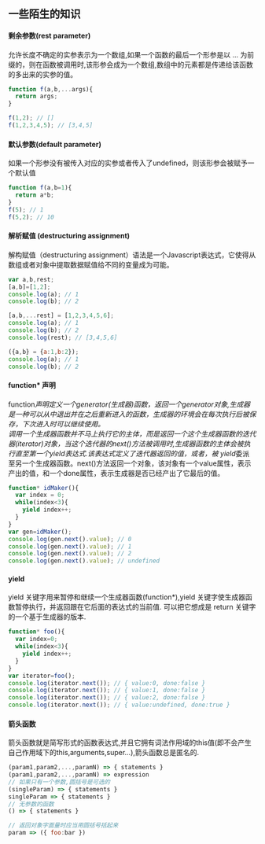 ## 一些陌生的知识

#### 剩余参数(rest parameter)
允许长度不确定的实参表示为一个数组,如果一个函数的最后一个形参是以 ... 为前缀的，则在函数被调用时,该形参会成为一个数组,数组中的元素都是传递给该函数的多出来的实参的值。
```javascript
function f(a,b,...args){
  return args;
}

f(1,2); // []
f(1,2,3,4,5); // [3,4,5]
```

#### 默认参数(default parameter)
如果一个形参没有被传入对应的实参或者传入了undefined，则该形参会被赋予一个默认值
```javascript
function f(a,b=1){
  return a*b;
}
f(5); // 1
f(5,2); // 10
```

#### 解析赋值 (destructuring assignment)
解构赋值（destructuring assignment）语法是一个Javascript表达式，它使得从数组或者对象中提取数据赋值给不同的变量成为可能。
```javascript
var a,b,rest;
[a,b]=[1,2];
console.log(a); // 1
console.log(b); // 2

[a,b,...rest] = [1,2,3,4,5,6];
console.log(a); // 1
console.log(b); // 2
console.log(rest); // [3,4,5,6]

({a,b} = {a:1,b:2});
console.log(a); // 1
console.log(b); // 2
```

#### function* 声明
function*声明定义一个generator(生成器)函数，返回一个generator对象,生成器是一种可以从中退出并在之后重新进入的函数，生成器的环境会在每次执行后被保存，下次进入时可以继续使用。  
调用一个生成器函数并不马上执行它的主体，而是返回一个这个生成器函数的迭代器(iterator)对象，当这个迭代器的next()方法被调用时,生成器函数的主体会被执行直至第一个yield表达式.该表达式定义了迭代器返回的值，或者，被 yield*委派至另一个生成器函数。next()方法返回一个对象，该对象有一个value属性，表示产出的值，和一个done属性，表示生成器是否已经产出了它最后的值。
```javascript
function* idMaker(){
  var index = 0;
  while(index<3){
    yield index++;
  }
}
var gen=idMaker();
console.log(gen.next().value); // 0
console.log(gen.next().value); // 1
console.log(gen.next().value); // 2
console.log(gen.next().value); // undefined

```

#### yield
yield 关键字用来暂停和继续一个生成器函数(function*),yield 关键字使生成器函数暂停执行，并返回跟在它后面的表达式的当前值. 可以把它想成是 return 关键字的一个基于生成器的版本.
```javascript
function* foo(){
  var index=0;
  while(index<3){
    yield index++;
  }
}
var iterator=foo();
console.log(iterator.next()); // { value:0, done:false }
console.log(iterator.next()); // { value:1, done:false }
console.log(iterator.next()); // { value:2, done:false }
console.log(iterator.next()); // { value:undefined, done:true }
```

#### 箭头函数
箭头函数就是简写形式的函数表达式,并且它拥有词法作用域的this值(即不会产生自己作用域下的this,arguments,super...),箭头函数总是匿名的.
```javascript
(param1,param2,...,paramN) => { statements }
(param1,param2,...,paramN) => expression
// 如果只有一个参数,圆括号是可选的
(singleParam) => { statements }
singleParam => { statements }
// 无参数的函数
() => { statements }

// 返回对象字面量时应当用圆括号括起来
param => ({ foo:bar })
```
